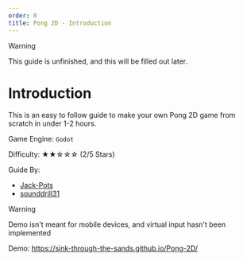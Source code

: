 ```yaml
---
order: 0
title: Pong 2D - Introduction
---
```


<!-- Explain Objectives and give intro -->

> [!WARNING]
> This guide is unfinished, and this will be filled out later.

# Introduction
This is an easy to follow guide to make your own Pong 2D game from scratch in under 1-2 hours.

Game Engine: `Godot`

Difficulty: ★★☆☆☆ (2/5 Stars)

Guide By: 
- [Jack-Pots](https://github.com/Jack-Pots)
- [sounddrill31](https://sounddrill31.github.io)


> [!WARNING]
> Demo isn't meant for mobile devices, and virtual input hasn't been implemented

Demo: https://sink-through-the-sands.github.io/Pong-2D/

